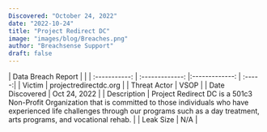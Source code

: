 ```yaml
---
Discovered: "October 24, 2022"
date: "2022-10-24"
title: "Project Redirect DC"
image: "images/blog/Breaches.png"
author: "Breachsense Support"
draft: false
---
```


| Data Breach Report           |              | 
| :-----------: | :-------------:     |:-------------:    | :-----:|
| Victim      | projectredirectdc.org      | 
| Threat Actor      | VSOP      | 
| Date Discovered      | Oct 24, 2022      | 
| Description      | Project Redirect DC is a 501c3 Non-Profit Organization that is committed to those individuals who have experienced life challenges through our programs such as a day treatment, arts programs, and vocational rehab.      | 
| Leak Size      | N/A      | 

